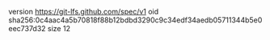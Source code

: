version https://git-lfs.github.com/spec/v1
oid sha256:0c4aac4a5b70818f88b12bdbd3290c9c34edf34aedb05711344b5e0eec737d32
size 12
